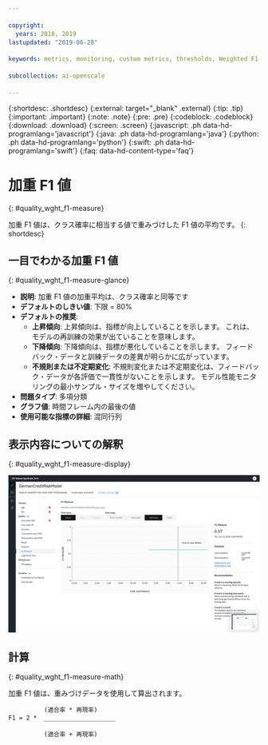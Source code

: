 ```yaml
---

copyright:
  years: 2018, 2019
lastupdated: "2019-06-28"

keywords: metrics, monitoring, custom metrics, thresholds, Weighted F1-Measure

subcollection: ai-openscale

---
```


{:shortdesc: .shortdesc}
{:external: target="_blank" .external}
{:tip: .tip}
{:important: .important}
{:note: .note}
{:pre: .pre}
{:codeblock: .codeblock}
{:download: .download}
{:screen: .screen}
{:javascript: .ph data-hd-programlang='javascript'}
{:java: .ph data-hd-programlang='java'}
{:python: .ph data-hd-programlang='python'}
{:swift: .ph data-hd-programlang='swift'}
{:faq: data-hd-content-type='faq'}

# 加重 F1 値
{: #quality_wght_f1-measure}

加重 F1 値は、クラス確率に相当する値で重みづけした F1 値の平均です。
{: shortdesc}

## 一目でわかる加重 F1 値
{: #quality_wght_f1-measure-glance}

- **説明**: 加重 F1 値の加重平均は、クラス確率と同等です
- **デフォルトのしきい値**: 下限 = 80%
- **デフォルトの推奨**:
   - **上昇傾向**: 上昇傾向は、指標が向上していることを示します。 これは、モデルの再訓練の効果が出ていることを意味します。
   - **下降傾向**: 下降傾向は、指標が悪化していることを示します。 フィードバック・データと訓練データの差異が明らかに広がっています。
   - **不規則または不定期変化**: 不規則変化または不定期変化は、フィードバック・データが各評価で一貫性がないことを示します。 モデル性能モニタリングの最小サンプル・サイズを増やしてください。
- **問題タイプ**: 多項分類
- **グラフ値**: 時間フレーム内の最後の値
- **使用可能な指標の詳細**: 混同行列

## 表示内容についての解釈
{: #quality_wght_f1-measure-display}

![加重 F1 値グラフが表示されています。](images/quality-f1-meas.png)

## 計算
{: #quality_wght_f1-measure-math}

加重 F1 値は、重みづけデータを使用して算出されます。

```
          (適合率 * 再現率)
F1 = 2 *  ____________________

          (適合率 + 再現率)
```
